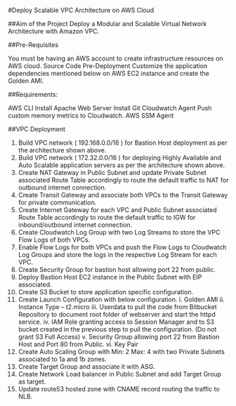 #Deploy Scalable VPC Architecture on AWS Cloud

##Aim of the Project
Deploy a Modular and Scalable Virtual Network Architecture with Amazon VPC.

##Pre-Requisites

You must be having an AWS account to create infrastructure resources on AWS cloud.
Source Code
Pre-Deployment
Customize the application dependencies mentioned below on AWS EC2 instance and create the Golden AMI.

##Requirements:

AWS CLI
Install Apache Web Server
Install Git
Cloudwatch Agent
Push custom memory metrics to Cloudwatch.
AWS SSM Agent

##VPC Deployment

1. Build VPC network ( 192.168.0.0/16 ) for Bastion Host deployment as per the architecture shown above.
2. Build VPC network ( 172.32.0.0/16 ) for deploying Highly Available and Auto Scalable application servers as per the architecture shown above.
3. Create NAT Gateway in Public Subnet and update Private Subnet associated Route Table accordingly to route the default traffic to NAT for outbound internet connection.
4. Create Transit Gateway and associate both VPCs to the Transit Gateway for private communication.
5. Create Internet Gateway for each VPC and Public Subnet associated Route Table accordingly to route the default traffic to IGW for inbound/outbound internet connection.
6. Create Cloudwatch Log Group with two Log Streams to store the VPC Flow Logs of both VPCs.
7. Enable Flow Logs for both VPCs and push the Flow Logs to Cloudwatch Log Groups and store the logs in the respective Log Stream for each VPC.
8. Create Security Group for bastion host allowing port 22 from public.
9. Deploy Bastion Host EC2 instance in the Public Subnet with EIP associated.
10. Create S3 Bucket to store application specific configuration.
11. Create Launch Configuration with below configuration.
    i. Golden AMI
   ii. Instance Type – t2.micro
  iii. Userdata to pull the code from Bitbucket Repository to document root folder of webserver and start the httpd service.
   iv. IAM Role granting access to Session Manager and to S3 bucket created in the previous step to pull the configuration. (Do not grant S3 Full Access)
    v. Security Group allowing port 22 from Bastion Host and Port 80 from Public.
   vi. Key Pair
12. Create Auto Scaling Group with Min: 2 Max: 4 with two Private Subnets associated to 1a and 1b zones.
13. Create Target Group and associate it with ASG.
14. Create Network Load balancer in Public Subnet and add Target Group as target.
15. Update route53 hosted zone with CNAME record routing the traffic to NLB.
